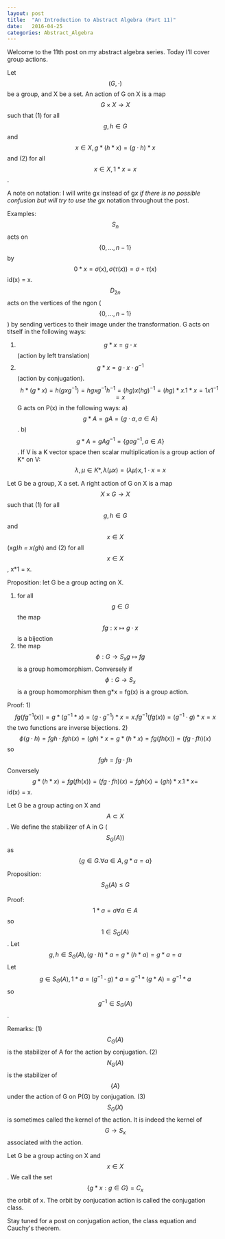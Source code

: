 ```yaml
---
layout: post
title:  "An Introduction to Abstract Algebra (Part 11)"
date:   2016-04-25
categories: Abstract_Algebra
---
```


Welcome to the 11th post on my abstract algebra series. Today I’ll cover group actions.

Let $$(G, \cdot)$$ be a group, and X be a set. An action of G on X is a map $$G \times X \rightarrow X$$ such that (1) for all $$g, h \in G$$ and $$x \in X, g*(h*x) = (g\cdot h)*x$$ and (2) for all $$x \in X, 1*x = x$$.

A note on notation: I will write gx instead of g*x if there is no possible confusion but will try to use the g*x notation throughout the post.

Examples: $$S_n$$ acts on $$\{0, ..., n-1\}$$ by $$0*x = \sigma(x), \sigma(\tau(x)) = \sigma \circ \tau(x)$$ id(x) = x.
$$D_{2n}$$ acts on the vertices of the ngon ($$\{0, ..., n-1\}$$) by sending vertices to their image under the transformation.
G acts on titself in the following ways:
1) $$g*x = g \cdot x$$ (action by left translation)
2) $$g*x = g \cdot x \cdot g^{-1}$$ (action by conjugation). $$h*(g*x) = h(gxg^{-1}) = hgxg^{-1}h^{-1} = (hg)x(hg)^{-1} = (hg)*x. 1*x = 1x1^{-1} = x$$
G acts on P(x) in the following ways:
a) $$g*A = gA = \{g \cdot a, a \in A \}$$.
b) $$g*A = gAg^{-1} = \{gag^{-1}, a \in A\}$$.
If V is a K vector space then scalar multiplication is a group action of K* on V: $$\lambda, \mu \in K*, \lambda(\mu x) = (\lambda \mu)x, 1 \cdot x = x$$

Let G be a group, X a set. A right action of G on X is a map $$X \times G \rightarrow X$$ such that (1) for all $$g, h \in G$$ and $$x \in X$$ (x*g)*h = x*(g*h) and (2) for all $$x \in X$$, x*1 = x.

Proposition: let G be a group acting on X.
1) for all $$g \in G$$ the map $$fg: x \mapsto g \cdot x$$ is a bijection
2) the map $$\phi: G \rightarrow S_x g \mapsto fg$$ is a group homomorphism. Conversely if $$\phi: G \rightarrow S_x$$ is a group homomorphism then g*x = fg(x) is a group action.

Proof: 1) $$fg(fg^{-1}(x)) = g*(g^{-1}*x) = (g\cdot g^{-1})*x = x. fg^{-1}(fg(x)) = (g^{-1}\cdot g)*x = x$$ the two functions are inverse bijections.
2) $$\phi(g\cdot h) = fgh \cdot fgh(x) = (gh)*x = g*(h*x) = fg(fh(x)) = (fg \cdot fh)(x)$$ so $$fgh = fg \cdot fh$$ Conversely $$g *(h*x) = fg(fh(x)) = (fg\cdot fh)(x) = fgh(x) = (gh)*x. 1*x = $$id(x) = x.

Let G be a group acting on X and $$A \subset X$$. We define the stabilizer of A in G ($$S_G(A))$$ as $$\{g \in G. \forall a \in A, g*a = a\}$$

Proposition: $$S_G(A) \leq G$$

Proof: $$1*a = a \forall a \in A$$ so $$1 \in S_G(A)$$. Let $$g, h \in S_G(A), (g \cdot h)*a = g*(h*a) = g*a = a$$ Let $$g \in S_G(A), 1*a = (g^{-1} \cdot g)*a = g^{-1}*(g*A) = g^{-1}*a$$ so $$g^{-1} \in S_G(A)$$.

Remarks: (1) $$C_G(A)$$ is the stabilizer of A for the action by conjugation. (2) $$N_G(A)$$ is the stabilizer of $$\{A\}$$ under the action of G on P(G) by conjugation. (3) $$S_G(X)$$ is sometimes called the kernel of the action. It is indeed the kernel of $$G \rightarrow S_x$$ associated with the action.

Let G be a group acting on X and $$x \in X$$. We call the set $$\{g*x: g \in G\} = C_x$$ the orbit of x. The orbit by conjucation action is called the conjugation class.

Stay tuned for a post on conjugation action, the class equation and Cauchy's theorem.
